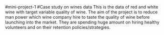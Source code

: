 #mini-project-1
#Case study on wines data
This is the data of red and white wine with target variable quality of wine. 
The aim of the project is to reduce man power which wine company hire to taste the quality of wine before launching into the market. 
They are spending huge amount on hiring healthy volunteers and on their retention policies/strategies.